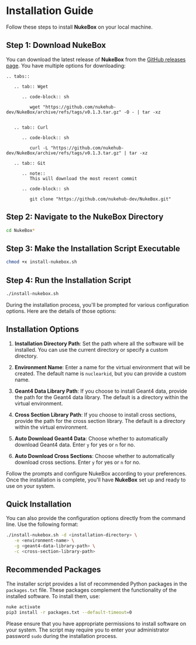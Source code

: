 # Installation Guide

Follow these steps to install **NukeBox** on your local machine.

## Step 1: Download NukeBox

You can download the latest release of **NukeBox** from the [GitHub releases page](https://github.com/nukehub-dev/NukeBox/releases/latest). You have multiple options for downloading:

```{eval-rst}
.. tabs::

   .. tab:: Wget

      .. code-block:: sh

         wget "https://github.com/nukehub-dev/NukeBox/archive/refs/tags/v0.1.3.tar.gz" -O - | tar -xz


   .. tab:: Curl

      .. code-block:: sh

         curl -L "https://github.com/nukehub-dev/NukeBox/archive/refs/tags/v0.1.3.tar.gz" | tar -xz

   .. tab:: Git

      .. note::
         This will download the most recent commit

      .. code-block:: sh

         git clone "https://github.com/nukehub-dev/NukeBox.git"

```

## Step 2: Navigate to the NukeBox Directory

```sh
cd NukeBox*
```

## Step 3: Make the Installation Script Executable

```sh
chmod +x install-nukebox.sh
```

## Step 4: Run the Installation Script

```sh
./install-nukebox.sh
```

During the installation process, you'll be prompted for various configuration options. Here are the details of those options:

## Installation Options

1. **Installation Directory Path**: Set the path where all the software will be installed. You can use the current directory or specify a custom directory.

2. **Environment Name**: Enter a name for the virtual environment that will be created. The default name is `nuclearkid`, but you can provide a custom name.

3. **Geant4 Data Library Path**: If you choose to install Geant4 data, provide the path for the Geant4 data library. The default is a directory within the virtual environment.

4. **Cross Section Library Path**: If you choose to install cross sections, provide the path for the cross section library. The default is a directory within the virtual environment.

5. **Auto Download Geant4 Data**: Choose whether to automatically download Geant4 data. Enter `y` for yes or `n` for no.

6. **Auto Download Cross Sections**: Choose whether to automatically download cross sections. Enter `y` for yes or `n` for no.

Follow the prompts and configure NukeBox according to your preferences. Once the installation is complete, you'll have **NukeBox** set up and ready to use on your system.

## Quick Installation

You can also provide the configuration options directly from the command line. Use the following format:

```sh
./install-nukebox.sh -d <installation-directory> \
   -e <environment-name> \
   -g <geant4-data-library-path> \
   -c <cross-section-library-path>
```

## Recommended Packages

The installer script provides a list of recommended Python packages in the `packages.txt` file. These packages complement the functionality of the installed software. To install them, use:

```sh
nuke activate
pip3 install -r packages.txt --default-timeout=0
```

Please ensure that you have appropriate permissions to install software on your system. The script may require you to enter your administrator password `sudo` during the installation process.
